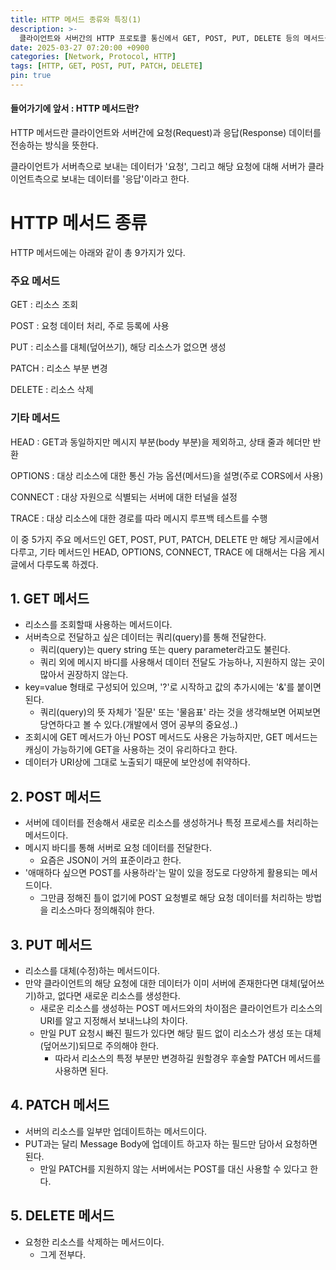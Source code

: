 ```yaml
---
title: HTTP 메서드 종류와 특징(1)
description: >-
  클라이언트와 서버간의 HTTP 프로토콜 통신에서 GET, POST, PUT, DELETE 등의 메서드들이 맡는 역할과 그 특징을 알아보자.
date: 2025-03-27 07:20:00 +0900
categories: [Network, Protocol, HTTP]
tags: [HTTP, GET, POST, PUT, PATCH, DELETE]
pin: true
---
```


#### 들어가기에 앞서 : HTTP 메서드란?

HTTP 메서드란 클라이언트와 서버간에 요청(Request)과 응답(Response) 데이터를 전송하는 방식을 뜻한다.

클라이언트가 서버측으로 보내는 데이터가 '요청', 그리고 해당 요청에 대해 서버가 클라이언트측으로 보내는 데이터를 '응답'이라고 한다.

# HTTP 메서드 종류

HTTP 메서드에는 아래와 같이 총 9가지가 있다.

### 주요 메서드

GET
: 리소스 조회

POST
: 요청 데이터 처리, 주로 등록에 사용

PUT
: 리소스를 대체(덮어쓰기), 해당 리소스가 없으면 생성

PATCH
: 리소스 부분 변경

DELETE
: 리소스 삭제


### 기타 메서드

HEAD
: GET과 동일하지만 메시지 부분(body 부분)을 제외하고, 상태 줄과 헤더만 반환

OPTIONS
: 대상 리소스에 대한 통신 가능 옵션(메서드)을 설명(주로 CORS에서 사용)

CONNECT
: 대상 자원으로 식별되는 서버에 대한 터널을 설정

TRACE
: 대상 리소스에 대한 경로를 따라 메시지 루프백 테스트를 수행

이 중 5가지 주요 메서드인 GET, POST, PUT, PATCH, DELETE 만 해당 게시글에서 다루고, 기타 메서드인 HEAD, OPTIONS, CONNECT, TRACE 에 대해서는 다음 게시글에서 다루도록 하겠다.

## 1. GET 메서드

- 리소스를 조회할때 사용하는 메서드이다.
- 서버측으로 전달하고 싶은 데이터는 쿼리(query)를 통해 전달한다.
    - 쿼리(query)는 query string 또는 query parameter라고도 불린다.
    - 쿼리 외에 메시지 바디를 사용해서 데이터 전달도 가능하나, 지원하지 않는 곳이 많아서 권장하지 않는다.
- key=value 형태로 구성되어 있으며, '?'로 시작하고 값의 추가시에는 '&'를 붙이면 된다.
    - 쿼리(query)의 뜻 자체가 '질문' 또는 '물음표' 라는 것을 생각해보면 어찌보면 당연하다고 볼 수 있다.(개발에서 영어 공부의 중요성..)
- 조회시에 GET 메서드가 아닌 POST 메서드도 사용은 가능하지만, GET 메서드는 캐싱이 가능하기에 GET을 사용하는 것이 유리하다고 한다.
- 데이터가 URI상에 그대로 노출되기 때문에 보안성에 취약하다.

## 2. POST 메서드

- 서버에 데이터를 전송해서 새로운 리소스를 생성하거나 특정 프로세스를 처리하는 메서드이다.
- 메시지 바디를 통해 서버로 요청 데이터를 전달한다.
    - 요즘은 JSON이 거의 표준이라고 한다.
- '애매하다 싶으면 POST를 사용하라'는 말이 있을 정도로 다양하게 활용되는 메서드이다.
    - 그만큼 정해진 틀이 없기에 POST 요청별로 해당 요청 데이터를 처리하는 방법을 리소스마다 정의해줘야 한다.

## 3. PUT 메서드

- 리소스를 대체(수정)하는 메서드이다.
- 만약 클라이언트의 해당 요청에 대한 데이터가 이미 서버에 존재한다면 대체(덮어쓰기)하고, 없다면 새로운 리소스를 생성한다.
    - 새로운 리소스를 생성하는 POST 메서드와의 차이점은 클라이언트가 리소스의 URI를 알고 지정해서 보내느냐의 차이다.
    - 만일 PUT 요청시 빠진 필드가 있다면 해당 필드 없이 리소스가 생성 또는 대체(덮어쓰기)되므로 주의해야 한다.
        - 따라서 리소스의 특정 부분만 변경하길 원할경우 후술할 PATCH 메서드를 사용하면 된다.

## 4. PATCH 메서드

- 서버의 리소스를 일부만 업데이트하는 메서드이다.
- PUT과는 달리 Message Body에 업데이트 하고자 하는 필드만 담아서 요청하면 된다.
    - 만일 PATCH를 지원하지 않는 서버에서는 POST를 대신 사용할 수 있다고 한다.

## 5. DELETE 메서드

- 요청한 리소스를 삭제하는 메서드이다.
    - 그게 전부다.
